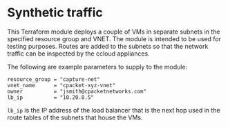 # Synthetic traffic

This Terraform module deploys a couple of VMs in separate subnets in the specified resource group and VNET.
The module is intended to be used for testing purposes.
Routes are added to the subnets so that the network traffic can be inspected by the ccloud appliances.

The following are example parameters to supply to the module:

```hcl
resource_group = "capture-net"
vnet_name      = "cpacket-xyz-vnet"
owner          = "jsmith@cpacketnetworks.com"
lb_ip          = "10.20.0.5"
```

`lb_ip` is the IP address of the load balancer that is the next hop used in the route tables of the subnets that house the VMs.
